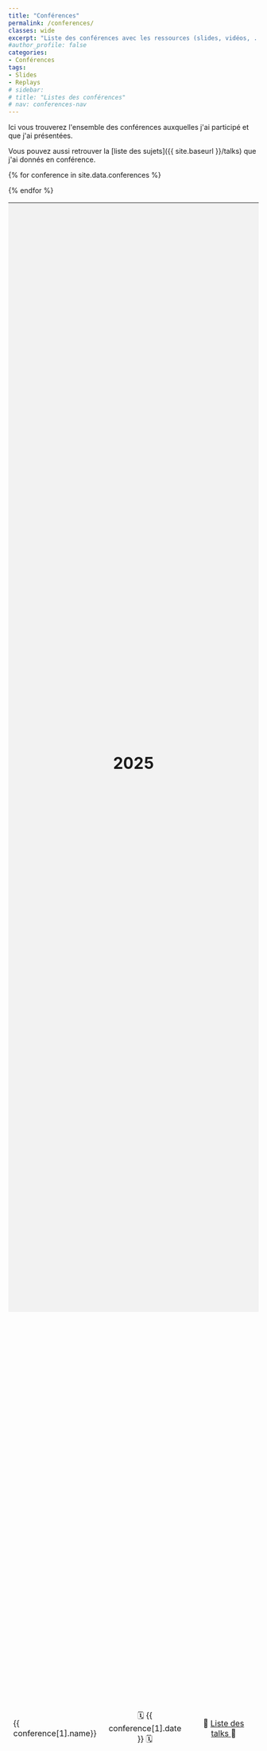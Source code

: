 ```yaml
---
title: "Conférences"
permalink: /conferences/
classes: wide
excerpt: "Liste des conférences avec les ressources (slides, vidéos, ...)"
#author_profile: false
categories:
- Conférences
tags:
- Slides
- Replays
# sidebar:
# title: "Listes des conférences"
# nav: conferences-nav
---
```


Ici vous trouverez l'ensemble des conférences auxquelles j'ai participé et que j'ai présentées. 

Vous pouvez aussi retrouver la [liste des sujets]({{ site.baseurl }}/talks) que j'ai donnés en conférence.

<style>
  table {
    width: 100%;
    height: 100%;
    display: table;
  }

  th,
  td {
    border: 0px solid #000;
    padding: 10px;
    text-align: center;
    vertical-align: middle;
  }

  th {
    background-color: #f2f2f2;
  }
</style>

<table>
  <tr>
    <th colspan="3">
      <h1>2025</h1>
    </th>
  </tr>

  {% for conference in site.data.conferences %}
  <tr>
    <td style="width: 35%; text-align: left;">
      {{ conference[1].name}}
    </td>
    <td style="width: 35%;">
      🗓️ {{ conference[1].date }} 🗓️
    </td>
    <td style="width: 30%;">
      🎤 <a href="{{ site.baseurl }}/talks/{{ conference[1].talks-url }}">
        Liste des talks
      </a> 🎤
    </td>
  </tr>
  {% endfor %}
</table>